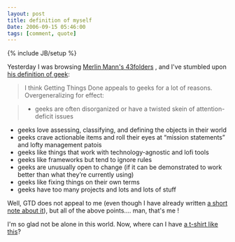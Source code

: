 ```yaml
---
layout: post
title: definition of myself
Date: 2006-09-15 05:46:00
tags: [comment, quote]
---
```

{% include JB/setup %} 

Yesterday I was browsing [Merlin Mann's 43folders](http://www.43folders.com/) , and I've stumbled upon [his definition of geek](http://www.43folders.com/2004/09/08/getting-started-with-getting-things-done/):  


> I think Getting Things Done appeals to geeks for a lot of reasons. Overgeneralizing for effect:  

> * geeks are often disorganized or have a twisted skein of attention-deficit issues  
* geeks love assessing, classifying, and defining the objects in their world
* geeks crave actionable items and roll their eyes at “mission statements” and lofty management patois
* geeks like things that work with technology-agnostic and lofi tools
* geeks like frameworks but tend to ignore rules  
* geeks are unusually open to change (if it can be demonstrated to work better than what they’re currently using)  
* geeks like fixing things on their own terms  
* geeks have too many projects and lots and lots of stuff  
  
  
Well, GTD does not appeal to me (even though I have already written [a short note about it](http://aadm.github.com/2005-08-24-italian-gtd.html)), but all of the above points.... man, that's me !  

I'm so glad not be alone in this world. Now, where can I have [a t-shirt like this](http://xkcd.com/c23.html)? 
